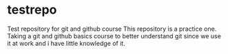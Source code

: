# testrepo
Test repository for git and github course
This repository is a practice one. Taking a git and github basics course to better understand git since we use it at work and i have little knowledge of it.
